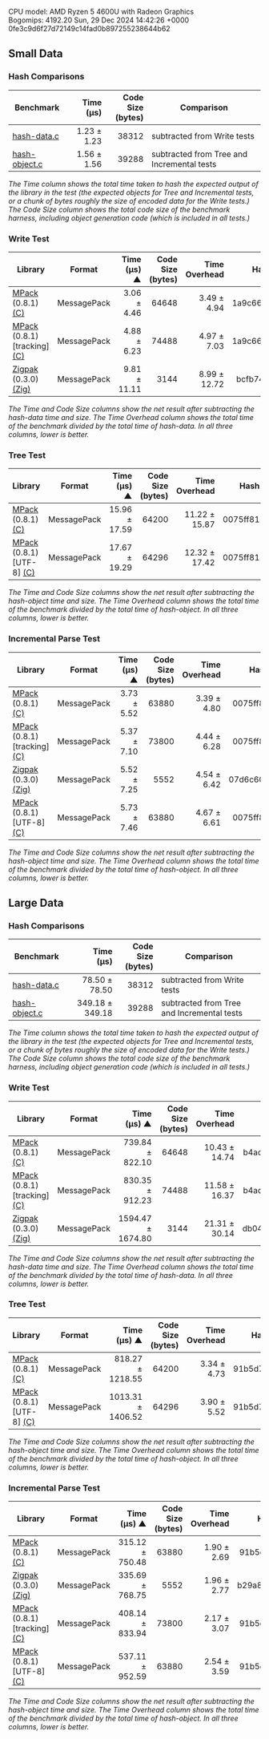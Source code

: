 
CPU model: AMD Ryzen 5 4600U with Radeon Graphics  
Bogomips: 4192.20
Sun, 29 Dec 2024 14:42:26 +0000
0fe3c9d6f27d72149c14fad0b897255238644b62

[mpack]: https://github.com/ludocode/mpack
[cmp]: https://github.com/camgunz/cmp
[msgpack]: https://github.com/msgpack/msgpack-c
[rapidjson]: http://rapidjson.org/
[yajl]: http://lloyd.github.io/yajl/
[libbson]: https://github.com/mongodb/libbson
[binn]: https://github.com/liteserver/binn
[jansson]: http://www.digip.org/jansson/
[json-parser-lib]: https://github.com/udp/json-parser
[json-builder-lib]: https://github.com/udp/json-builder
[ubj]: https://github.com/Steve132/ubj
[mongo-cxx]: https://github.com/mongodb/mongo-cxx-driver
[zigpak]: https://github.com/thislight/zigpak

[hash-object]: https://github.com/ludocode/schemaless-benchmarks/blob/master//src/src/hash/hash-object.c
[hash-data]: https://github.com/ludocode/schemaless-benchmarks/blob/master//src/src/hash/hash-data.c
[mpack-write]: https://github.com/ludocode/schemaless-benchmarks/blob/master//src/src/mpack/mpack-write.c
[mpack-read]: https://github.com/ludocode/schemaless-benchmarks/blob/master//src/src/mpack/mpack-read.c
[mpack-node]: https://github.com/ludocode/schemaless-benchmarks/blob/master//src/src/mpack/mpack-node.c
[mpack-tracking-write]: https://github.com/ludocode/schemaless-benchmarks/blob/master//src/src/mpack/mpack-write.c
[mpack-tracking-read]: https://github.com/ludocode/schemaless-benchmarks/blob/master//src/src/mpack/mpack-read.c
[mpack-utf8-read]: https://github.com/ludocode/schemaless-benchmarks/blob/master//src/src/mpack/mpack-read.c
[mpack-utf8-node]: https://github.com/ludocode/schemaless-benchmarks/blob/master//src/src/mpack/mpack-node.c
[zigpak-read]: https://github.com/ludocode/schemaless-benchmarks/blob/master/src/zigpak/zigpak-read.zig
[zigpak-write]: https://github.com/ludocode/schemaless-benchmarks/blob/master/src/zigpak/zigpak-write.zig

## Small Data


### Hash Comparisons

| Benchmark | Time<br>(μs) | Code Size<br>(bytes) | Comparison |
|----|---:|---:|----|
| [hash-data.c][hash-data] | 1.23 ± 1.23 | 38312 | subtracted from Write tests |
| [hash-object.c][hash-object] | 1.56 ± 1.56 | 39288 | subtracted from Tree and Incremental tests |


_The Time column shows the total time taken to hash the expected output of the library in the test (the expected objects for Tree and Incremental tests, or a chunk of bytes roughly the size of encoded data for the Write tests.) The Code Size column shows the total code size of the benchmark harness, including object generation code (which is included in all tests.)_



### Write Test

| Library | Format | Time<br>(μs) ▲ | Code Size<br>(bytes) | Time<br>Overhead | Hash |
|----|----|---:|---:|---:|---:|
| [MPack][mpack] (0.8.1) [(C)][mpack-write] | MessagePack | 3.06 ± 4.46 | 64648 | 3.49 ± 4.94 | 1a9c6681 |
| [MPack][mpack] (0.8.1) \[tracking] [(C)][mpack-tracking-write] | MessagePack | 4.88 ± 6.23 | 74488 | 4.97 ± 7.03 | 1a9c6681 |
| [Zigpak][zigpak] (0.3.0) [(Zig)][zigpak-write] | MessagePack | 9.81 ± 11.11 | 3144 | 8.99 ± 12.72 | bcfb74f1 |



_The Time and Code Size columns show the net result after subtracting the hash-data time and size. The Time Overhead column shows the total time of the benchmark divided by the total time of hash-data. In all three columns, lower is better._



### Tree Test

| Library | Format | Time<br>(μs) ▲ | Code Size<br>(bytes) | Time<br>Overhead | Hash |
|----|----|---:|---:|---:|---:|
| [MPack][mpack] (0.8.1) [(C)][mpack-node] | MessagePack | 15.96 ± 17.59 | 64200 | 11.22 ± 15.87 | 0075ff81 |
| [MPack][mpack] (0.8.1) \[UTF-8] [(C)][mpack-utf8-node] | MessagePack | 17.67 ± 19.29 | 64296 | 12.32 ± 17.42 | 0075ff81 |



_The Time and Code Size columns show the net result after subtracting the hash-object time and size. The Time Overhead column shows the total time of the benchmark divided by the total time of hash-object. In all three columns, lower is better._



### Incremental Parse Test

| Library | Format | Time<br>(μs) ▲ | Code Size<br>(bytes) | Time<br>Overhead | Hash |
|----|----|---:|---:|---:|---:|
| [MPack][mpack] (0.8.1) [(C)][mpack-read] | MessagePack | 3.73 ± 5.52 | 63880 | 3.39 ± 4.80 | 0075ff81 |
| [MPack][mpack] (0.8.1) \[tracking] [(C)][mpack-tracking-read] | MessagePack | 5.37 ± 7.10 | 73800 | 4.44 ± 6.28 | 0075ff81 |
| [Zigpak][zigpak] (0.3.0) [(Zig)][zigpak-read] | MessagePack | 5.52 ± 7.25 | 5552 | 4.54 ± 6.42 | 07d6c601 |
| [MPack][mpack] (0.8.1) \[UTF-8] [(C)][mpack-utf8-read] | MessagePack | 5.73 ± 7.46 | 63880 | 4.67 ± 6.61 | 0075ff81 |



_The Time and Code Size columns show the net result after subtracting the hash-object time and size. The Time Overhead column shows the total time of the benchmark divided by the total time of hash-object. In all three columns, lower is better._


## Large Data


### Hash Comparisons

| Benchmark | Time<br>(μs) | Code Size<br>(bytes) | Comparison |
|----|---:|---:|----|
| [hash-data.c][hash-data] | 78.50 ± 78.50 | 38312 | subtracted from Write tests |
| [hash-object.c][hash-object] | 349.18 ± 349.18 | 39288 | subtracted from Tree and Incremental tests |


_The Time column shows the total time taken to hash the expected output of the library in the test (the expected objects for Tree and Incremental tests, or a chunk of bytes roughly the size of encoded data for the Write tests.) The Code Size column shows the total code size of the benchmark harness, including object generation code (which is included in all tests.)_



### Write Test

| Library | Format | Time<br>(μs) ▲ | Code Size<br>(bytes) | Time<br>Overhead | Hash |
|----|----|---:|---:|---:|---:|
| [MPack][mpack] (0.8.1) [(C)][mpack-write] | MessagePack | 739.84 ± 822.10 | 64648 | 10.43 ± 14.74 | b4ac134d |
| [MPack][mpack] (0.8.1) \[tracking] [(C)][mpack-tracking-write] | MessagePack | 830.35 ± 912.23 | 74488 | 11.58 ± 16.37 | b4ac134d |
| [Zigpak][zigpak] (0.3.0) [(Zig)][zigpak-write] | MessagePack | 1594.47 ± 1674.80 | 3144 | 21.31 ± 30.14 | db04c300 |



_The Time and Code Size columns show the net result after subtracting the hash-data time and size. The Time Overhead column shows the total time of the benchmark divided by the total time of hash-data. In all three columns, lower is better._



### Tree Test

| Library | Format | Time<br>(μs) ▲ | Code Size<br>(bytes) | Time<br>Overhead | Hash |
|----|----|---:|---:|---:|---:|
| [MPack][mpack] (0.8.1) [(C)][mpack-node] | MessagePack | 818.27 ± 1218.55 | 64200 | 3.34 ± 4.73 | 91b5d7ef |
| [MPack][mpack] (0.8.1) \[UTF-8] [(C)][mpack-utf8-node] | MessagePack | 1013.31 ± 1406.52 | 64296 | 3.90 ± 5.52 | 91b5d7ef |



_The Time and Code Size columns show the net result after subtracting the hash-object time and size. The Time Overhead column shows the total time of the benchmark divided by the total time of hash-object. In all three columns, lower is better._



### Incremental Parse Test

| Library | Format | Time<br>(μs) ▲ | Code Size<br>(bytes) | Time<br>Overhead | Hash |
|----|----|---:|---:|---:|---:|
| [MPack][mpack] (0.8.1) [(C)][mpack-read] | MessagePack | 315.12 ± 750.48 | 63880 | 1.90 ± 2.69 | 91b5d7ef |
| [Zigpak][zigpak] (0.3.0) [(Zig)][zigpak-read] | MessagePack | 335.69 ± 768.75 | 5552 | 1.96 ± 2.77 | b29a81b7 |
| [MPack][mpack] (0.8.1) \[tracking] [(C)][mpack-tracking-read] | MessagePack | 408.14 ± 833.94 | 73800 | 2.17 ± 3.07 | 91b5d7ef |
| [MPack][mpack] (0.8.1) \[UTF-8] [(C)][mpack-utf8-read] | MessagePack | 537.11 ± 952.59 | 63880 | 2.54 ± 3.59 | 91b5d7ef |



_The Time and Code Size columns show the net result after subtracting the hash-object time and size. The Time Overhead column shows the total time of the benchmark divided by the total time of hash-object. In all three columns, lower is better._


